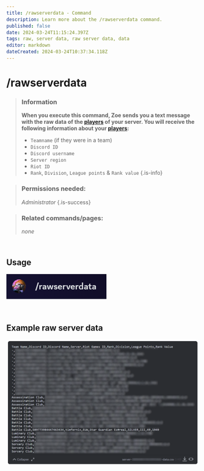 ```yaml
---
title: /rawserverdata - Command
description: Learn more about the /rawserverdata command.
published: false
date: 2024-03-24T11:15:24.397Z
tags: raw, server data, raw server data, data
editor: markdown
dateCreated: 2024-03-24T10:37:34.118Z
---
```


# /rawserverdata

>### Information
>**When you execute this command, Zoe sends you a text message with the raw data of the [players](/en/terms/player) of your server. You will receive the following information about your [players](/en/terms/player):**
>- `Teamname` (if they were in a team)
>- `Discord ID`
>- `Discord username`
>- `Server region`
>- `Riot ID`
>- `Rank`, `Division`, `League points` & `Rank value`
>{.is-info}

>### Permissions needed:
>*Administrator*
>{.is-success}

>### Related commands/pages:
>*none*

<br>

## Usage
![](/en_/en_rawserverdata.png)

<br>

## Example raw server data
![](/en_/en_rawserverdata_output.png)